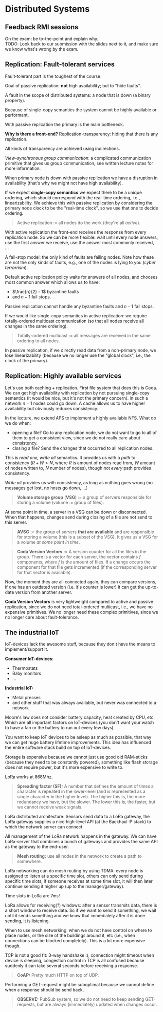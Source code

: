 Distributed Systems
==========

Feedback RMI sessions
-----

On the exam: be to-the-point and explain why.  
TODO: Look back to our submission with the slides next to it, and make sure we know what's wrong by the exam.

Replication: Fault-tolerant services
--------

Fault-tolerant part is the toughest of the course.

Goal of passive replication: **not** high availability; but to "hide faults".

A fault in the scope of distributed systems: a node that is down (a binary property).

Because of single-copy semantics the system cannot be highly available or performant.

With passive replication the primary is the main bottleneck.

**Why is there a front-end?** Replication-transparency: hiding that there is any replication.

All kinds of transparency are achieved using indirections.

*View-synchronous group communication*: a complicated communication primitive that gives us group communication, see written lecture notes for more information.

When primary node is down with passive replication we have a disruption in availability (that's why we might not have high availability).

If we expect **single-copy semantics** we expect there to be a unique ordering, which should correspond with the real-time ordering, i.e., linearizability.
We achieve this with passive replication by considering the primary node clock to be the "real-time clock", so we use that one to decide ordering.

> Active replication := all nodes do the work (they're all *active*).

With active replication the front-end receives the response from every replication node. So we can be more flexible: wait until every node answers, use the first answer we receive, use the answer most commonly received, ...

A fail-stop model: the only kind of faults are failing nodes.
Note how these are not the only kinds of faults, e.g., one of the nodes is lying to you (*cyber terrorrism*).

Default active replication policy waits for answers of all nodes, and chooses most common answer which allows us to have:

- $\frac{n}{2} - 1$ byzantine faults
- and $n - 1$ fail stops.

Passive replication cannot handle any byzantine faults and $n - 1$ fail stops.

If we would like single-copy semantics in active replication: we require totally-ordered multicast communication (so that all nodes receive all changes in the same ordering).

> Totally-ordered multicast := all messages are received in the same ordering to all nodes.

In passive replication, if we directly read data from a non-primary node, we lose linearizability (because we no longer use the "global clock", i.e., the clock of the primary).

Replication: Highly available services
-----------

Let's use both caching + replication. First file system that does this is Coda. We can get high availability with replication by not pursuing single-copy semantics (it would be nice, but it's not the primary concern). In such a network $n - 1$ nodes could go down. A cache allows us to have higher availability but obviously reduces consistency.

In the lecture, we extend AFS to implement a highly available NFS. What do we do when:

- opening a file? Go to any replication node, we do not want to go to all of them to get a consistent view, since we do not really care about consistency.
- closing a file? Send the changes that occurred to all replication nodes.

This is *read one, write all* semantics.
It provides us with a *path* to consistency ($R + W > N$, where $R$ is amount of nodes read from, $W$ amount of nodes written to, $N$ number of nodes), though not *every* path provides consistency.

*Write all* provides us with consistency, as long as nothing goes wrong (no messages get lost, no hosts go down, ...)

> **Volume storage group** (**VSG**) := a group of servers responsible for storing a volume (volume := group of files).

At some point in time, a server in a VSG can be down or disconnected. When that happens, changes send during closing of a file are not send to this server.

> **AVSG** := the group of servers **that are available** and are responsible for storing a volume (this is a subset of the VSG). It gives us a VSG for a volume *at some point in time*.

> **Coda Version Vectors** := A version counter for all the files in the group. There is a vector for each server, the vector contains $f$ components, where $f$ is the amount of files. If a change occurs the component for that file gets incremented (if the corresponding server for that vector is available).

Now, the moment they are all connected again, they can compare versions, if one has an outdated version (i.e. it's counter is lower) it can get the up-to-date version from another server.

**Coda Version Vectors** is very lightweight compared to active and passive replication, since we do not need total-ordered multicast, i.e., we have no expensive primitives.
We no longer need these complex primitives, since we no longer care about fault-tolerance.

The industrial IoT
----

IoT-devices lack the awesome stuff, because they don't have the means to implement/support it.

**Consumer IoT-devices:**

- Thermostats
- Baby monitors
- ...

**Industrial IoT:**

- Metal presses
- and other stuff that was always available, but never was connected to a network

Moore's law does not consider battery capacity, heat created by CPU, etc. Which are all important factors on IoT-devices (you don't want your watch to have a fan or the battery to run out every few days).

You want to keep IoT devices to be asleep as much as possible, that way we can get huge battery lifetime improvements.
This idea has influenced the entire software stack build on top of IoT-devices.

Storage is expensive because we cannot just use good old RAM-sticks (because they need to be constantly powered), something like flash storage does not require power, but it's more expensive to write to.

LoRa works at 868Mhz.

> **Spreading factor (SF):** A number that defines the amount of times a character is repeated in the lower-level (and is represented as a single character in the higher level). The higher this is, the more redundancy we have, but the slower. The lower this is, the faster, but we cannot receive weak signals.

LoRa distributed architecture: Sensors send data to a LoRa gateway, the LoRa gateway supplies a nice high-level API (at the Backhaul IP stack) to which the network server can connect.

All management of the LoRa network happens in the gateway. We can have LoRa-server that combines a bunch of gateways and provides the same API as the gateway to the end-user.

> **Mesh routing:** use all nodes in the network to create a path to somewhere.

LoRa networking can do mesh routing by using TDMA: every node is assigned to listen at a specific time slot, others can only send during specific time slots, if someone receives at some time slot, it will then later continue sending it higher up (up to the manager/gateway).

Time slots in LoRa are 7ms!

LoRa allows for receiving(?) windows: after a sensor transmits data, there is a short window to receive data. So if we want to send it something, we wait until it sends something and we know that immediately after it is done sending, it is listening.

When to use mesh networking: when we do not have control on where to place nodes, or the size of the buildings around it, etc (i.e., when connections can be blocked completely). This is a lot more expensive though.

TCP is not a good fit: 3-way handshake :(, connection might timeout when device is sleeping, congestion control in TCP is all confused because suddenly it can take several seconds before receiving a response.

> **CoAP:** Pretty much HTTP on top of UDP.

Performing a GET-request might be suboptimal because we cannot define when a response should be send back.

> **OBSERVE:** PubSub system, so we do not need to keep sending GET-requests, but are always (immediately) updated when changes occur.

